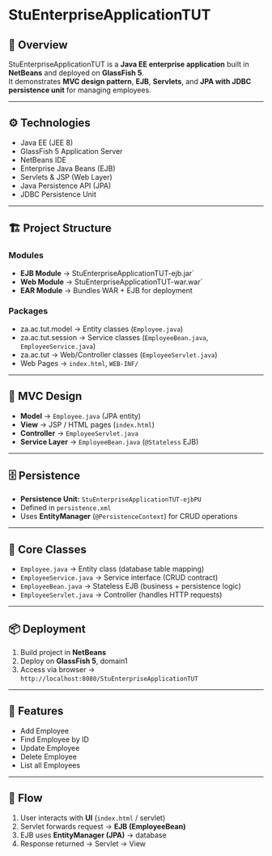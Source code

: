 # StuEnterpriseApplicationTUT

## 📌 Overview
StuEnterpriseApplicationTUT is a **Java EE enterprise application** built in **NetBeans** and deployed on **GlassFish 5**.  
It demonstrates **MVC design pattern**, **EJB**, **Servlets**, and **JPA with JDBC persistence unit** for managing employees.

---

## ⚙️ Technologies
- Java EE (JEE 8)  
- GlassFish 5 Application Server  
- NetBeans IDE  
- Enterprise Java Beans (EJB)  
- Servlets & JSP (Web Layer)  
- Java Persistence API (JPA)  
- JDBC Persistence Unit  

---

## 🏗️ Project Structure
### Modules
- **EJB Module** → StuEnterpriseApplicationTUT-ejb.jar`  
- **Web Module** → StuEnterpriseApplicationTUT-war.war`  
- **EAR Module** → Bundles WAR + EJB for deployment  

### Packages
- za.ac.tut.model → Entity classes (`Employee.java`)  
- za.ac.tut.session → Service classes (`EmployeeBean.java`, `EmployeeService.java`)  
- za.ac.tut → Web/Controller classes (`EmployeeServlet.java`)  
- Web Pages → `index.html`, `WEB-INF/`  

---

## 🧩 MVC Design
- **Model** → `Employee.java` (JPA entity)  
- **View** → JSP / HTML pages (`index.html`)  
- **Controller** → `EmployeeServlet.java`  
- **Service Layer** → `EmployeeBean.java` (`@Stateless` EJB)  

---

## 🗄️ Persistence
- **Persistence Unit:** `StuEnterpriseApplicationTUT-ejbPU`  
- Defined in `persistence.xml`  
- Uses **EntityManager** (`@PersistenceContext`) for CRUD operations  

---

## 🔑 Core Classes
- `Employee.java` → Entity class (database table mapping)  
- `EmployeeService.java` → Service interface (CRUD contract)  
- `EmployeeBean.java` → Stateless EJB (business + persistence logic)  
- `EmployeeServlet.java` → Controller (handles HTTP requests)  

---

## 📦 Deployment
1. Build project in **NetBeans**  
2. Deploy on **GlassFish 5**, domain1  
3. Access via browser → `http://localhost:8080/StuEnterpriseApplicationTUT`  

---

## 📝 Features
- Add Employee  
- Find Employee by ID  
- Update Employee  
- Delete Employee  
- List all Employees  

---

## 🚀 Flow
1. User interacts with **UI** (`index.html` / servlet)  
2. Servlet forwards request → **EJB (EmployeeBean)**  
3. EJB uses **EntityManager (JPA)** → database  
4. Response returned → Servlet → View  

